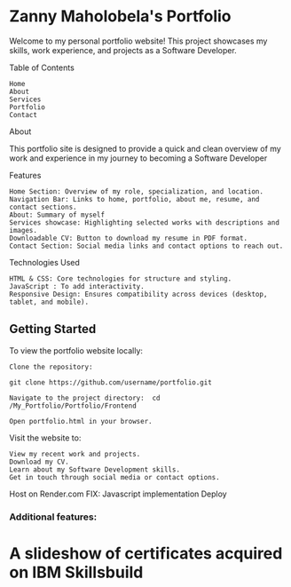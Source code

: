 # Zanny Maholobela's Portfolio
Welcome to my personal portfolio website! This project showcases my skills, work experience, and projects as a Software Developer.

Table of Contents

    Home
    About
    Services
    Portfolio
    Contact
About

This portfolio site is designed to provide a quick and clean overview of my work and experience in my journey to becoming a Software Developer

Features

    Home Section: Overview of my role, specialization, and location.
    Navigation Bar: Links to home, portfolio, about me, resume, and contact sections.
    About: Summary of myself
    Services showcase: Highlighting selected works with descriptions and images.
    Downloadable CV: Button to download my resume in PDF format.
    Contact Section: Social media links and contact options to reach out.

  Technologies Used

    HTML & CSS: Core technologies for structure and styling.
    JavaScript : To add interactivity.
    Responsive Design: Ensures compatibility across devices (desktop, tablet, and mobile).

## Getting Started

To view the portfolio website locally:

    Clone the repository:

    git clone https://github.com/username/portfolio.git

    Navigate to the project directory:  cd /My_Portfolio/Portfolio/Frontend

    Open portfolio.html in your browser.

Visit the website to:

    View my recent work and projects.
    Download my CV.
    Learn about my Software Development skills.
    Get in touch through social media or contact options.
    
Host on Render.com
FIX: Javascript implementation
Deploy 
### Additional features:
 # A slideshow of certificates acquired on IBM Skillsbuild
